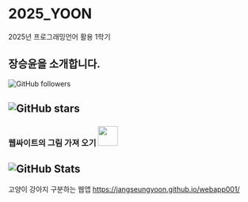 # 2025_YOON
2025년 프로그래밍언어 활용 1학기

## 장승윤을 소개합니다.

![GitHub followers](https://img.shields.io/github/followers/Jangseungyoon?style=social)

## ![GitHub stars](https://img.shields.io/github/stars/Jangseungyoon?style=social)

### 웹싸이트의 그림 가져 오기 <img src="https://cdn.jsdelivr.net/npm/simple-icons@v8/icons/github.svg" width="40" height="40" />

## ![GitHub Stats](https://github-readme-stats.vercel.app/api?username=Jangseungyoon&show_icons=true&theme=radical)

고양이 강아지 구분하는 웹앱
 https://jangseungyoon.github.io/webapp001/
